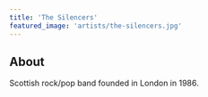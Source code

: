 ```yaml
---
title: 'The Silencers'
featured_image: 'artists/the-silencers.jpg'
---
```


## About

 Scottish rock/pop band founded in London in 1986.
